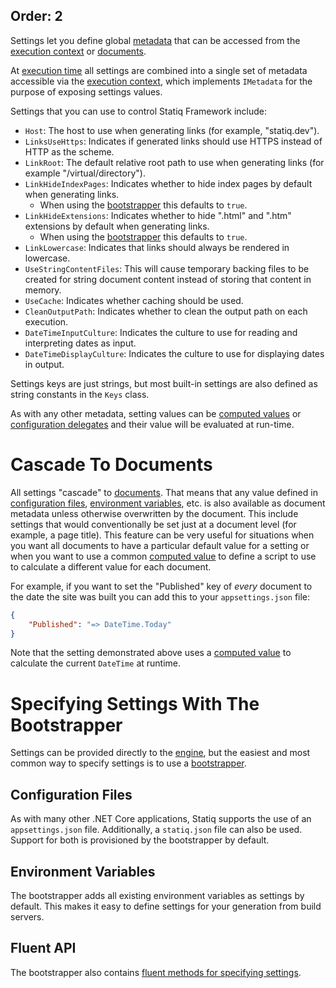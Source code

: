 Order: 2
---
Settings let you define global [metadata](xref:documents-and-metadata#about-metadata) that can be accessed from the [execution context](xref:execution#execution-context) or [documents](xref:documents-and-metadata).

At [execution time](xref:execution) all settings are combined into a single set of metadata accessible via the [execution context](xref:execution#execution-context), which implements `IMetadata` for the purpose of exposing settings values.

Settings that you can use to control Statiq Framework include:

- `Host`: The host to use when generating links (for example, "statiq.dev").
- `LinksUseHttps`: Indicates if generated links should use HTTPS instead of HTTP as the scheme.
- `LinkRoot`: The default relative root path to use when generating links (for example "/virtual/directory").
- `LinkHideIndexPages`: Indicates whether to hide index pages by default when generating links.
  - When using the [bootstrapper](xref:bootstrapper) this defaults to `true`.
- `LinkHideExtensions`: Indicates whether to hide ".html" and ".htm" extensions by default when generating links.
  - When using the [bootstrapper](xref:bootstrapper) this defaults to `true`.
- `LinkLowercase`: Indicates that links should always be rendered in lowercase.
- `UseStringContentFiles`: This will cause temporary backing files to be created for string document content instead of storing that content in memory.
- `UseCache`: Indicates whether caching should be used.
- `CleanOutputPath`: Indicates whether to clean the output path on each execution.
- `DateTimeInputCulture`: Indicates the culture to use for reading and interpreting dates as input.
- `DateTimeDisplayCulture`: Indicates the culture to use for displaying dates in output.

Settings keys are just strings, but most built-in settings are also defined as string constants in the `Keys` class.

As with any other metadata, setting values can be [computed values](xref:metadata-values#computed-values) or [configuration delegates](xref:configuration-delegate) and their value will be evaluated at run-time.

# Cascade To Documents

All settings "cascade" to [documents](xref:documents-and-metadata). That means that any value defined in [configuration files](#configuration-files), [environment variables](#environment-variables), etc. is also available as document metadata unless otherwise overwritten by the document. This include settings that would conventionally be set just at a document level (for example, a page title). This feature can be very useful for situations when you want all documents to have a particular default value for a setting or when you want to use a common [computed value](xref:metadata-values#computed-values) to define a script to use to calculate a different value for each document.

For example, if you want to set the "Published" key of _every_ document to the date the site was built you can add this to your `appsettings.json` file:

```json
{
    "Published": "=> DateTime.Today"
}
```

Note that the setting demonstrated above uses a [computed value](xref:metadata-values#computed-values) to calculate the current `DateTime` at runtime.

# Specifying Settings With The Bootstrapper

Settings can be provided directly to the [engine](xref:execution#engine), but the easiest and most common way to specify settings is to use a [bootstrapper](xref:bootstrapper).

## Configuration Files

As with many other .NET Core applications, Statiq supports the use of an `appsettings.json` file. Additionally, a `statiq.json` file can also be used. Support for both is provisioned by the bootstrapper by default.

## Environment Variables

The bootstrapper adds all existing environment variables as settings by default. This makes it easy to define settings for your generation from build servers.

## Fluent API

The bootstrapper also contains [fluent methods for specifying settings](xref:specifying-settings).
